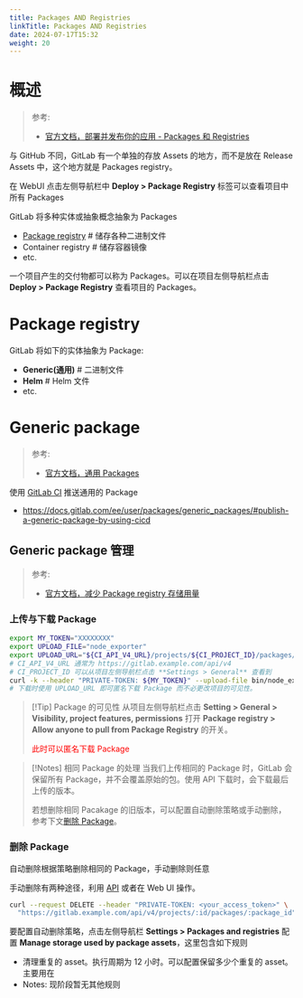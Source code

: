 ```yaml
---
title: Packages AND Registries
linkTitle: Packages AND Registries
date: 2024-07-17T15:32
weight: 20
---
```


# 概述

> 参考:
>
> - [官方文档，部署并发布你的应用 - Packages 和 Registries](https://docs.gitlab.com/ee/user/packages/package_registry/)

与 GitHub 不同，GitLab 有一个单独的存放 Assets 的地方，而不是放在 Release Assets 中，这个地方就是 Packages registry。

在 WebUI 点击左侧导航栏中 **Deploy > Package Registry** 标签可以查看项目中所有 Packages

GitLab 将多种实体或抽象概念抽象为 Packages

- [Package registry](#Package%20registry) # 储存各种二进制文件
- Container registry # 储存容器镜像
- etc.

一个项目产生的交付物都可以称为 Packages。可以在项目左侧导航栏点击 **Deploy > Package Registry** 查看项目的 Packages。

# Package registry

GitLab 将如下的实体抽象为 Package:

- **Generic(通用)** # 二进制文件
- **Helm** # Helm 文件
- etc.

# Generic package

> 参考:
>
> - [官方文档，通用 Packages](https://docs.gitlab.com/ee/user/packages/generic_packages)

使用 [GitLab CI](/docs/2.编程/Programming%20tools/SCM/GitLab/GitLab%20CI/GitLab%20CI.md) 推送通用的 Package

- https://docs.gitlab.com/ee/user/packages/generic_packages/#publish-a-generic-package-by-using-cicd

## Generic package 管理

> 参考:
>
> - [官方文档，减少 Package registry 存储用量](https://docs.gitlab.com/ee/user/packages/package_registry/reduce_package_registry_storage.html)

### 上传与下载 Package

```bash
export MY_TOKEN="XXXXXXXX"
export UPLOAD_FILE="node_exporter"
export UPLOAD_URL="${CI_API_V4_URL}/projects/${CI_PROJECT_ID}/packages/generic/node_exporter/v1.0.0"
# CI_API_V4_URL 通常为 https://gitlab.example.com/api/v4
# CI_PROJECT_ID 可以从项目左侧导航栏点击 **Settings > General** 查看到
curl -k --header "PRIVATE-TOKEN: ${MY_TOKEN}" --upload-file bin/node_exporter "${UPLOAD_URL}"
# 下载时使用 UPLOAD_URL 即可匿名下载 Package 而不必更改项目的可见性。
```

> [!Tip] Package 的可见性
> 从项目左侧导航栏点击 **Setting > General > Visibility, project features, permissions** 打开 **Package registry > Allow anyone to pull from Package Registry** 的开关。
>
> <font color="#ff0000">此时可以匿名下载 Package</font>

> [!Notes] 相同 Package 的处理
> 当我们上传相同的 Package 时，GitLab 会保留所有 Package，并不会覆盖原始的包。使用 API 下载时，会下载最后上传的版本。
>
> 若想删除相同 Pacakage 的旧版本，可以配置自动删除策略或手动删除，参考下文[删除 Package](#删除%20Package)。

### 删除 Package

自动删除根据策略删除相同的 Package，手动删除则任意

手动删除有两种途径，利用 [API](https://docs.gitlab.com/ee/api/packages.html#delete-a-project-package) 或者在 Web UI 操作。

```bash
curl --request DELETE --header "PRIVATE-TOKEN: <your_access_token>" \
  "https://gitlab.example.com/api/v4/projects/:id/packages/:package_id"
```

要配置自动删除策略，点击左侧导航栏 **Settings > Packages and registries** 配置 **Manage storage used by package assets**，这里包含如下规则

- 清理重复的 asset。执行周期为 12 小时。可以配置保留多少个重复的 asset。主要用在
- Notes: 现阶段暂无其他规则

